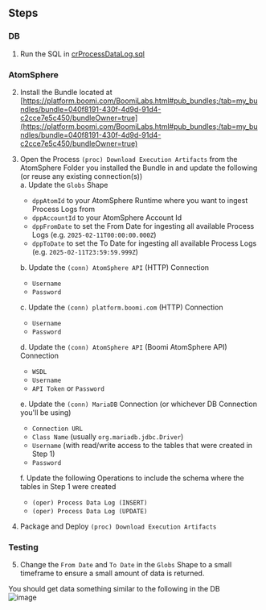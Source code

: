 ## Steps
### DB
1. Run the SQL in [crProcessDataLog.sql](https://github.com/p-hatz/boomiProcessMetricsImport/blob/main/crProcessDataLog.sql)
### AtomSphere
2. Install the Bundle located at [https://platform.boomi.com/BoomiLabs.html#pub_bundles;/tab=my_bundles/bundle=040f8191-430f-4d9d-91d4-c2cce7e5c450/bundleOwner=true](https://platform.boomi.com/BoomiLabs.html#pub_bundles;/tab=my_bundles/bundle=040f8191-430f-4d9d-91d4-c2cce7e5c450/bundleOwner=true)
3. Open the Process `(proc) Download Execution Artifacts` from the AtomSphere Folder you installed the Bundle in and update the following (or reuse any existing connection(s))<br>
    a. Update the `Globs` Shape
   * `dppAtomId` to your AtomSphere Runtime where you want to ingest Process Logs from
   * `dppAccountId` to your AtomSphere Account Id
   * `dppFromDate` to set the From Date for ingesting all available Process Logs (e.g. `2025-02-11T00:00:00.000Z`)
   * `dppToDate` to set the To Date for ingesting all available Process Logs (e.g. `2025-02-11T23:59:59.999Z`)
     
    b. Update the `(conn) AtomSphere API` (HTTP) Connection
   * `Username`
   * `Password`

    c. Update the `(conn) platform.boomi.com` (HTTP) Connection
   * `Username`
   * `Password`
  
    d. Update the `(conn) AtomSphere API` (Boomi AtomSphere API) Connection
   * `WSDL`
   * `Username`
   * `API Token` or `Password`
  
    e. Update the `(conn) MariaDB` Connection (or whichever DB Connection you'll be using)
   * `Connection URL`
   * `Class Name` (usually `org.mariadb.jdbc.Driver`)
   * `Username` (with read/write access to the tables that were created in Step 1)
   * `Password`

   f. Update the following Operations to include the schema where the tables in Step 1 were created
   * `(oper) Process Data Log (INSERT)`
   * `(oper) Process Data Log (UPDATE)`  
4. Package and Deploy `(proc) Download Execution Artifacts`

### Testing
5. Change the `From Date` and `To Date` in the `Globs` Shape to a small timeframe to ensure a small amount of data is returned.

You should get data something similar to the following in the DB<br>
![image](https://github.com/user-attachments/assets/7bea2966-fb02-4591-899e-8f2af8e85d4d)
